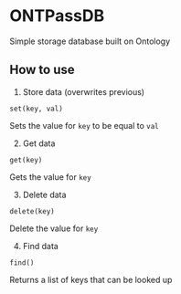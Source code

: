 # ONTPassDB
Simple storage database built on Ontology

## How to use
1) Store data (overwrites previous)

```
set(key, val)
```

Sets the value for `key` to be equal to `val`

2) Get data

```
get(key)
```

Gets the value for `key`

3) Delete data

```
delete(key)
```

Delete the value for `key`

4) Find data

```
find()
```

Returns a list of keys that can be looked up
